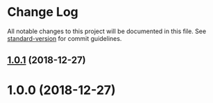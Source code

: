 # Change Log

All notable changes to this project will be documented in this file. See [standard-version](https://github.com/conventional-changelog/standard-version) for commit guidelines.

<a name="1.0.1"></a>
## [1.0.1](https://github.com/caobinxin/tx2_update/compare/v1.0.0...v1.0.1) (2018-12-27)



<a name="1.0.0"></a>
# 1.0.0 (2018-12-27)
